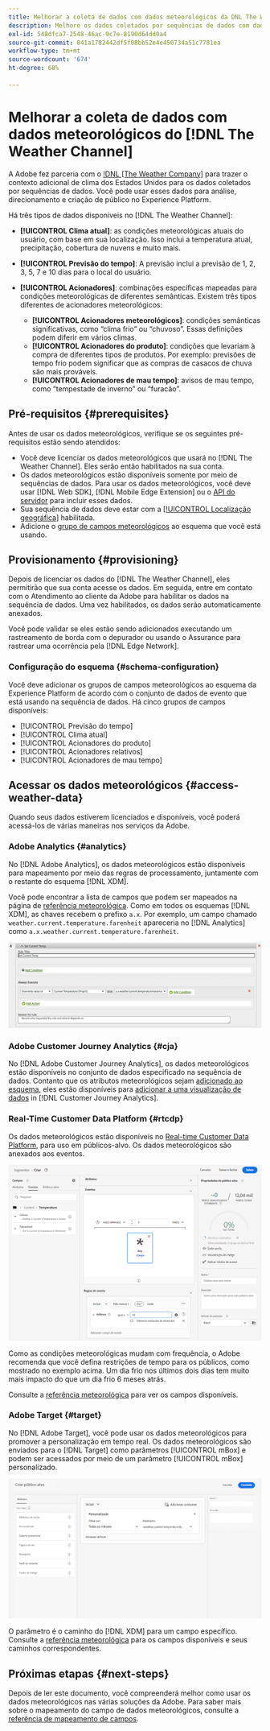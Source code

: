 ```yaml
---
title: Melhorar a coleta de dados com dados meteorológicos da DNL The Weather Channel
description: Melhore os dados coletados por sequências de dados com dados meteorológicos do canal de clima DNL.
exl-id: 548dfca7-2548-46ac-9c7e-8190d64dd0a4
source-git-commit: 041a1782442df5f08bb52e4e450734a51c7781ea
workflow-type: tm+mt
source-wordcount: '674'
ht-degree: 68%

---
```


# Melhorar a coleta de dados com dados meteorológicos do [!DNL The Weather Channel]

A Adobe fez parceria com o [!DNL [The Weather Company]](https://www.ibm.com/weather) para trazer o contexto adicional de clima dos Estados Unidos para os dados coletados por sequências de dados. Você pode usar esses dados para análise, direcionamento e criação de público no Experience Platform.

Há três tipos de dados disponíveis no [!DNL The Weather Channel]:

* **[!UICONTROL Clima atual]**: as condições meteorológicas atuais do usuário, com base em sua localização. Isso inclui a temperatura atual, precipitação, cobertura de nuvens e muito mais.
* **[!UICONTROL Previsão do tempo]**: A previsão inclui a previsão de 1, 2, 3, 5, 7 e 10 dias para o local do usuário.
* **[!UICONTROL Acionadores]**: combinações específicas mapeadas para condições meteorológicas de diferentes semânticas. Existem três tipos diferentes de acionadores meteorológicos:

   * **[!UICONTROL Acionadores meteorológicos]**: condições semânticas significativas, como “clima frio” ou “chuvoso”. Essas definições podem diferir em vários climas.
   * **[!UICONTROL Acionadores do produto]**: condições que levariam à compra de diferentes tipos de produtos. Por exemplo: previsões de tempo frio podem significar que as compras de casacos de chuva são mais prováveis.
   * **[!UICONTROL Acionadores de mau tempo]**: avisos de mau tempo, como “tempestade de inverno” ou “furacão”.

## Pré-requisitos {#prerequisites}

Antes de usar os dados meteorológicos, verifique se os seguintes pré-requisitos estão sendo atendidos:

* Você deve licenciar os dados meteorológicos que usará no [!DNL The Weather Channel]. Eles serão então habilitados na sua conta.
* Os dados meteorológicos estão disponíveis somente por meio de sequências de dados. Para usar os dados meteorológicos, você deve usar [!DNL Web SDK], [!DNL Mobile Edge Extension] ou o [API do servidor](../../server-api/overview.md) para incluir esses dados.
* Sua sequência de dados deve estar com a [[!UICONTROL Localização geográfica]](../configure.md#advanced-options) habilitada.
* Adicione o [grupo de campos meteorológicos](#schema-configuration) ao esquema que você está usando.

## Provisionamento {#provisioning}

Depois de licenciar os dados do [!DNL The Weather Channel], eles permitirão que sua conta acesse os dados. Em seguida, entre em contato com o Atendimento ao cliente da Adobe para habilitar os dados na sequência de dados. Uma vez habilitados, os dados serão automaticamente anexados.

Você pode validar se eles estão sendo adicionados executando um rastreamento de borda com o depurador ou usando o Assurance para rastrear uma ocorrência pela [!DNL Edge Network].

### Configuração do esquema {#schema-configuration}

Você deve adicionar os grupos de campos meteorológicos ao esquema da Experience Platform de acordo com o conjunto de dados de evento que está usando na sequência de dados. Há cinco grupos de campos disponíveis:

* [!UICONTROL Previsão do tempo]
* [!UICONTROL Clima atual]
* [!UICONTROL Acionadores do produto]
* [!UICONTROL Acionadores relativos]
* [!UICONTROL Acionadores de mau tempo]

## Acessar os dados meteorológicos {#access-weather-data}

Quando seus dados estiverem licenciados e disponíveis, você poderá acessá-los de várias maneiras nos serviços da Adobe.

### Adobe Analytics {#analytics}

No [!DNL Adobe Analytics], os dados meteorológicos estão disponíveis para mapeamento por meio das regras de processamento, juntamente com o restante do esquema [!DNL XDM].

Você pode encontrar a lista de campos que podem ser mapeados na página de [referência meteorológica](weather-reference.md). Como em todos os esquemas [!DNL XDM], as chaves recebem o prefixo `a.x`. Por exemplo, um campo chamado `weather.current.temperature.farenheit` apareceria no [!DNL Analytics] como `a.x.weather.current.temperature.farenheit`.

![Interface da regra de processamento](../assets/data-enrichment/weather/processing-rules.png)

### Adobe Customer Journey Analytics {#cja}

No [!DNL Adobe Customer Journey Analytics], os dados meteorológicos estão disponíveis no conjunto de dados especificado na sequência de dados. Contanto que os atributos meteorológicos sejam [adicionado ao esquema](#prerequisites-prerequisites), eles estão disponíveis para [adicionar a uma visualização de dados](https://experienceleague.adobe.com/docs/analytics-platform/using/cja-dataviews/create-dataview.html?lang=pt-BR) in [!DNL Customer Journey Analytics].

### Real-Time Customer Data Platform {#rtcdp}

Os dados meteorológicos estão disponíveis no [Real-time Customer Data Platform](../../rtcdp/overview.md), para uso em públicos-alvo. Os dados meteorológicos são anexados aos eventos.

![Construtor de segmentos mostrando eventos meteorológicos](../assets/data-enrichment/weather/schema-builder.png)

Como as condições meteorológicas mudam com frequência, o Adobe recomenda que você defina restrições de tempo para os públicos, como mostrado no exemplo acima. Um dia frio nos últimos dois dias tem muito mais impacto do que um dia frio 6 meses atrás.

Consulte a [referência meteorológica](weather-reference.md) para ver os campos disponíveis.

### Adobe Target {#target}

No [!DNL Adobe Target], você pode usar os dados meteorológicos para promover a personalização em tempo real. Os dados meteorológicos são enviados para o [!DNL Target] como parâmetros [!UICONTROL mBox] e podem ser acessados por meio de um parâmetro [!UICONTROL mBox] personalizado.

![Construtor de público-alvo](../assets/data-enrichment/weather/target-audience-builder.png)

O parâmetro é o caminho do [!DNL XDM] para um campo específico. Consulte a [referência meteorológica](weather-reference.md) para os campos disponíveis e seus caminhos correspondentes.

## Próximas etapas {#next-steps}

Depois de ler este documento, você compreenderá melhor como usar os dados meteorológicos nas várias soluções da Adobe. Para saber mais sobre o mapeamento do campo de dados meteorológicos, consulte a [referência de mapeamento de campos](weather-reference.md).
